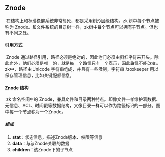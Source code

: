## Znode

​		在结构上和标准稳健系统非常想死，都是采用树形层级结构。zk 树中每个节点被称为 Znode。和文件系统的目录树一样，zk树中每个节点可以拥有子节点。但也有不同之处。

#### 引用方式

​		Znode 通过路径引用，路径必须是绝对的，因此他们必须由斜杠字符来开头。除此之外，他们必须是唯一的，就是每一个路径只有一个表示，因此路径不能改变。zk中，路径由 Unicode 字符串组成，并且有一些限制。字符串 /zookeeper 用以保存管理信息，比如关键配额信息。

#### Znode 结构

​		zk 命名空间中的 Znode，兼具文件和目录两种特点。即像文件一样维护着数据、元信息、ACL、时间戳等数据结构，又像目录一样可以作为路径标识的一部分。图中每一个节点称为一个Znode。

##### 组成

1. **stat**：状态信息，描述Znode版本、权限等信息
2. **data**：与该Znode关联的数据
3. **children**：该Znode下的子节点